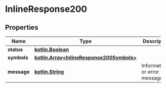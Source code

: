 # InlineResponse200

## Properties
Name | Type | Description | Notes
------------ | ------------- | ------------- | -------------
**status** | [**kotlin.Boolean**](.md) |  |  [optional]
**symbols** | [**kotlin.Array&lt;InlineResponse200Symbols&gt;**](InlineResponse200Symbols.md) |  |  [optional]
**message** | [**kotlin.String**](.md) | Informational or error message |  [optional]
